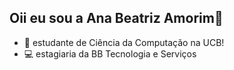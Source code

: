 ## Oii eu sou a Ana Beatriz Amorim👋


- 🔭 estudante de Ciência da Computação na UCB!
- 💻 estagiaria da BB Tecnologia e Serviços 
